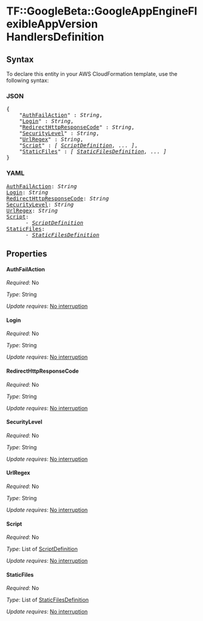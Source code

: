 # TF::GoogleBeta::GoogleAppEngineFlexibleAppVersion HandlersDefinition

## Syntax

To declare this entity in your AWS CloudFormation template, use the following syntax:

### JSON

<pre>
{
    "<a href="#authfailaction" title="AuthFailAction">AuthFailAction</a>" : <i>String</i>,
    "<a href="#login" title="Login">Login</a>" : <i>String</i>,
    "<a href="#redirecthttpresponsecode" title="RedirectHttpResponseCode">RedirectHttpResponseCode</a>" : <i>String</i>,
    "<a href="#securitylevel" title="SecurityLevel">SecurityLevel</a>" : <i>String</i>,
    "<a href="#urlregex" title="UrlRegex">UrlRegex</a>" : <i>String</i>,
    "<a href="#script" title="Script">Script</a>" : <i>[ <a href="scriptdefinition.md">ScriptDefinition</a>, ... ]</i>,
    "<a href="#staticfiles" title="StaticFiles">StaticFiles</a>" : <i>[ <a href="staticfilesdefinition.md">StaticFilesDefinition</a>, ... ]</i>
}
</pre>

### YAML

<pre>
<a href="#authfailaction" title="AuthFailAction">AuthFailAction</a>: <i>String</i>
<a href="#login" title="Login">Login</a>: <i>String</i>
<a href="#redirecthttpresponsecode" title="RedirectHttpResponseCode">RedirectHttpResponseCode</a>: <i>String</i>
<a href="#securitylevel" title="SecurityLevel">SecurityLevel</a>: <i>String</i>
<a href="#urlregex" title="UrlRegex">UrlRegex</a>: <i>String</i>
<a href="#script" title="Script">Script</a>: <i>
      - <a href="scriptdefinition.md">ScriptDefinition</a></i>
<a href="#staticfiles" title="StaticFiles">StaticFiles</a>: <i>
      - <a href="staticfilesdefinition.md">StaticFilesDefinition</a></i>
</pre>

## Properties

#### AuthFailAction

_Required_: No

_Type_: String

_Update requires_: [No interruption](https://docs.aws.amazon.com/AWSCloudFormation/latest/UserGuide/using-cfn-updating-stacks-update-behaviors.html#update-no-interrupt)

#### Login

_Required_: No

_Type_: String

_Update requires_: [No interruption](https://docs.aws.amazon.com/AWSCloudFormation/latest/UserGuide/using-cfn-updating-stacks-update-behaviors.html#update-no-interrupt)

#### RedirectHttpResponseCode

_Required_: No

_Type_: String

_Update requires_: [No interruption](https://docs.aws.amazon.com/AWSCloudFormation/latest/UserGuide/using-cfn-updating-stacks-update-behaviors.html#update-no-interrupt)

#### SecurityLevel

_Required_: No

_Type_: String

_Update requires_: [No interruption](https://docs.aws.amazon.com/AWSCloudFormation/latest/UserGuide/using-cfn-updating-stacks-update-behaviors.html#update-no-interrupt)

#### UrlRegex

_Required_: No

_Type_: String

_Update requires_: [No interruption](https://docs.aws.amazon.com/AWSCloudFormation/latest/UserGuide/using-cfn-updating-stacks-update-behaviors.html#update-no-interrupt)

#### Script

_Required_: No

_Type_: List of <a href="scriptdefinition.md">ScriptDefinition</a>

_Update requires_: [No interruption](https://docs.aws.amazon.com/AWSCloudFormation/latest/UserGuide/using-cfn-updating-stacks-update-behaviors.html#update-no-interrupt)

#### StaticFiles

_Required_: No

_Type_: List of <a href="staticfilesdefinition.md">StaticFilesDefinition</a>

_Update requires_: [No interruption](https://docs.aws.amazon.com/AWSCloudFormation/latest/UserGuide/using-cfn-updating-stacks-update-behaviors.html#update-no-interrupt)

